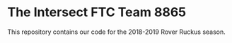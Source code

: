 # The Intersect FTC Team 8865
This repository contains our code for the 2018-2019 Rover Ruckus season.
